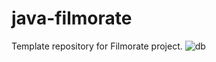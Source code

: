 # java-filmorate
Template repository for Filmorate project.
![db](https://dbdiagram.io/d/635d05f75170fb6441ba0add)
